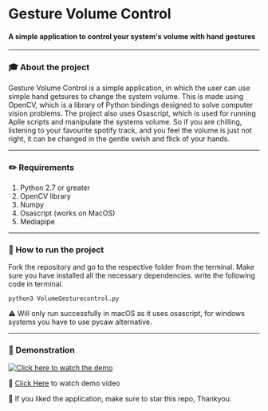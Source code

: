 # Gesture Volume Control
#### A simple application to control your system's volume with hand gestures
---
### :mortar_board:  About the project

Gesture Volume Control is a simple application, in which the user can use simple hand getsures to change the system volume. This is made using OpenCV,
which is a library of Python bindings designed to solve computer vision problems. The project also uses Osascript, which is used for running Aplle scripts 
and manipulate the systems volume. So if you are chilling, listening to your favourite spotify track, 
and you feel the volume is just not right, it can be changed in the gentle swish and flick of your hands.

---
### :pencil2: Requirements

1) Python 2.7 or greater
2) OpenCV library 
3) Numpy
4) Osascript (works on MacOS)
5) Mediapipe

---
### :checkered_flag: How to run the project

Fork the repository and go to the respective folder from the terminal. Make sure you have installed all the necessary dependencies. write the following code in 
terminal.

```
python3 VolumeGesturecontrol.py
```
:warning: Will only run successfully in macOS as it uses osascript, for windows systems you have to use pycaw alternative.

---
### :circus_tent: Demonstration

[![Click here to watch the demo](https://i.postimg.cc/ydhR0CWN/Screenshot-2021-12-05-at-4-27-19-PM.png)](https://www.youtube.com/watch?v=https://youtu.be/A-CcfWS_IeI)

:round_pushpin: [Click Here](https://youtu.be/A-CcfWS_IeI) to watch demo video


:star2: If you liked the application, make sure to star this repo, Thankyou.

